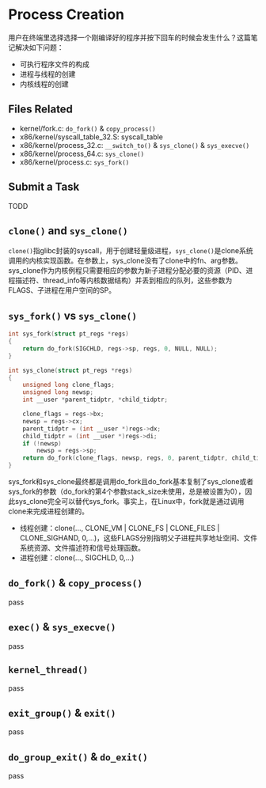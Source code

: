 # Process Creation
用户在终端里选择选择一个刚编译好的程序并按下回车的时候会发生什么？这篇笔记解决如下问题：
- 可执行程序文件的构成
- 进程与线程的创建
- 内核线程的创建


## Files Related
- kernel/fork.c: `do_fork()` & `copy_process()`
- x86/kernel/syscall_table_32.S: syscall_table
- x86/kernel/process_32.c: `__switch_to()` & `sys_clone()` & `sys_execve()` 
- x86/kernel/process_64.c: `sys_clone()`
- x86/kernel/process.c: `sys_fork()`


## Submit a Task
TODD


## `clone()` and `sys_clone()`
`clone()`指glibc封装的syscall，用于创建轻量级进程，`sys_clone()`是clone系统调用的内核实现函数。在参数上，sys_clone没有了clone中的fn、arg参数。sys_clone作为内核例程只需要相应的参数为新子进程分配必要的资源（PID、进程描述符、thread_info等内核数据结构）并丢到相应的队列，这些参数为FLAGS、子进程在用户空间的SP。


## `sys_fork()` vs `sys_clone()`

```c
int sys_fork(struct pt_regs *regs)
{
	return do_fork(SIGCHLD, regs->sp, regs, 0, NULL, NULL);
}

int sys_clone(struct pt_regs *regs)
{
	unsigned long clone_flags;
	unsigned long newsp;
	int __user *parent_tidptr, *child_tidptr;

	clone_flags = regs->bx;
	newsp = regs->cx;
	parent_tidptr = (int __user *)regs->dx;
	child_tidptr = (int __user *)regs->di;
	if (!newsp)
		newsp = regs->sp;
	return do_fork(clone_flags, newsp, regs, 0, parent_tidptr, child_tidptr);
}
```

sys_fork和sys_clone最终都是调用do_fork且do_fork基本复制了sys_clone或者sys_fork的参数（do_fork的第4个参数stack_size未使用，总是被设置为0），因此sys_clone完全可以替代sys_fork。事实上，在Linux中，fork就是通过调用clone来完成进程创建的。

- 线程创建：clone(..., CLONE_VM | CLONE_FS | CLONE_FILES | CLONE_SIGHAND, 0,...)，这些FLAGS分别指明父子进程共享地址空间、文件系统资源、文件描述符和信号处理函数。
- 进程创建：clone(..., SIGCHLD, 0,...)


## `do_fork()` & `copy_process()`
pass


## `exec()` & `sys_execve()`
pass


## `kernel_thread()`
pass


## `exit_group()` & `exit()`
pass


## `do_group_exit()` & `do_exit()`
pass